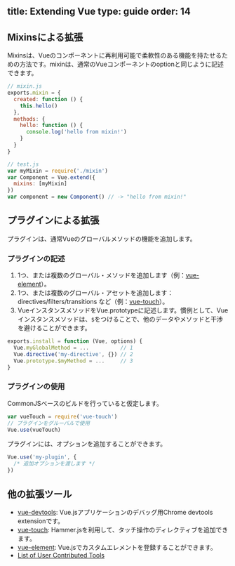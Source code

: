 title: Extending Vue
type: guide
order: 14
---

## Mixinsによる拡張

Mixinsは、Vueのコンポーネントに再利用可能で柔軟性のある機能を持たせるための方法です。mixinは、通常のVueコンポーネントのoptionと同じように記述できます。

``` js
// mixin.js
exports.mixin = {
  created: function () {
    this.hello()
  },
  methods: {
    hello: function () {
      console.log('hello from mixin!')
    }
  }
}
```

``` js
// test.js
var myMixin = require('./mixin')
var Component = Vue.extend({
  mixins: [myMixin]
})
var component = new Component() // -> "hello from mixin!"
```

## プラグインによる拡張

プラグインは、通常Vueのグローバルメソッドの機能を追加します。

### プラグインの記述

1. 1つ、または複数のグローバル・メソッドを追加します（例：[vue-element](https://github.com/vuejs/vue-element)）。
2. 1つ、または複数のグローバル・アセットを追加します：directives/filters/transitions など（例：[vue-touch](https://github.com/vuejs/vue-touch)）。
3. VueインスタンスメソッドをVue.prototypeに記述します。慣例として、Vueインスタンスメソッドは、`$`をつけることで、他のデータやメソッドと干渉を避けることができます。

``` js
exports.install = function (Vue, options) {
  Vue.myGlobalMethod = ...          // 1
  Vue.directive('my-directive', {}) // 2
  Vue.prototype.$myMethod = ...     // 3
}
```

### プラグインの使用

CommonJSベースのビルドを行っていると仮定します。

``` js
var vueTouch = require('vue-touch')
// プラグインをグルーバルで使用
Vue.use(vueTouch)
```

プラグインには、オプションを追加することができます。

```js
Vue.use('my-plugin', {
  /* 追加オプションを渡します */
})
```

## 他の拡張ツール

- [vue-devtools](https://github.com/vuejs/vue-devtools): Vue.jsアプリケーションのデバッグ用Chrome devtools extensionです。
- [vue-touch](https://github.com/vuejs/vue-touch): Hammer.jsを利用して、タッチ操作のディレクティブを追加できます。
- [vue-element](https://github.com/vuejs/vue-element): Vue.jsでカスタムエレメントを登録することができます。
- [List of User Contributed Tools](https://github.com/yyx990803/vue/wiki/User-Contributed-Components-&-Tools)
